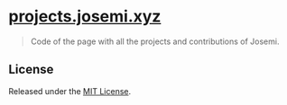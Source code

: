 # [projects.josemi.xyz](https://projects.josemi.xyz)

> Code of the page with all the projects and contributions of Josemi.



## License

Released under the [MIT License](./LICENSE).
